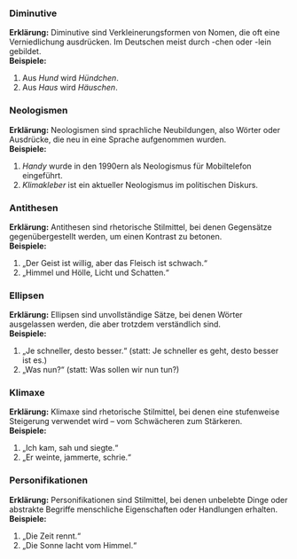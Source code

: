 ### Diminutive  
**Erklärung:** Diminutive sind Verkleinerungsformen von Nomen, die oft eine Verniedlichung ausdrücken. Im Deutschen meist durch -chen oder -lein gebildet.  
**Beispiele:**  
1. Aus *Hund* wird *Hündchen*.  
2. Aus *Haus* wird *Häuschen*.

### Neologismen  
**Erklärung:** Neologismen sind sprachliche Neubildungen, also Wörter oder Ausdrücke, die neu in eine Sprache aufgenommen wurden.  
**Beispiele:**  
1. *Handy* wurde in den 1990ern als Neologismus für Mobiltelefon eingeführt.  
2. *Klimakleber* ist ein aktueller Neologismus im politischen Diskurs.

### Antithesen  
**Erklärung:** Antithesen sind rhetorische Stilmittel, bei denen Gegensätze gegenübergestellt werden, um einen Kontrast zu betonen.  
**Beispiele:**  
1. „Der Geist ist willig, aber das Fleisch ist schwach.“  
2. „Himmel und Hölle, Licht und Schatten.“

### Ellipsen
**Erklärung:** Ellipsen sind unvollständige Sätze, bei denen Wörter ausgelassen werden, die aber trotzdem verständlich sind.  
**Beispiele:**  
1. „Je schneller, desto besser.“ (statt: Je schneller es geht, desto besser ist es.)  
2. „Was nun?“ (statt: Was sollen wir nun tun?)

### Klimaxe  
**Erklärung:** Klimaxe sind rhetorische Stilmittel, bei denen eine stufenweise Steigerung verwendet wird – vom Schwächeren zum Stärkeren.  
**Beispiele:**  
1. „Ich kam, sah und siegte.“  
2. „Er weinte, jammerte, schrie.“

### Personifikationen  
**Erklärung:** Personifikationen sind Stilmittel, bei denen unbelebte Dinge oder abstrakte Begriffe menschliche Eigenschaften oder Handlungen erhalten.  
**Beispiele:**  
1. „Die Zeit rennt.“  
2. „Die Sonne lacht vom Himmel.“
